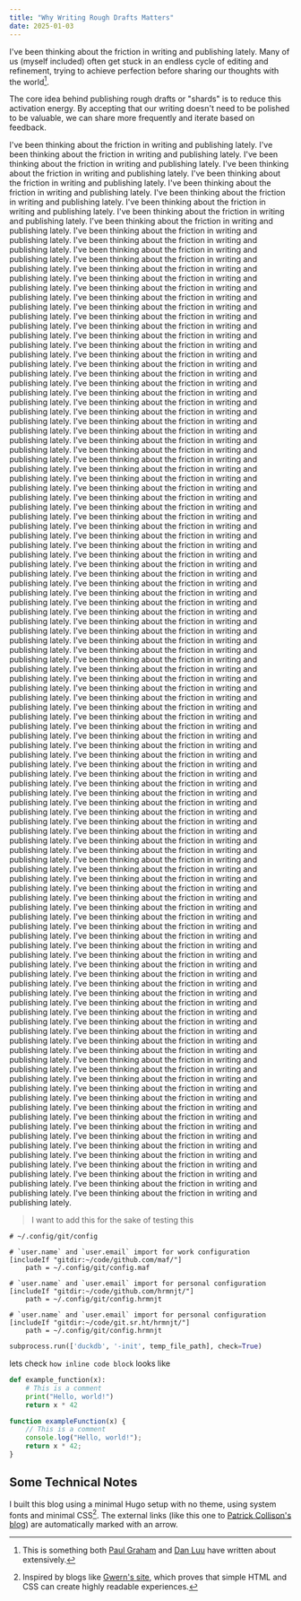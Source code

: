 ```yaml
---
title: "Why Writing Rough Drafts Matters"
date: 2025-01-03
---
```


I've been thinking about the friction in writing and publishing lately. Many of us (myself included) often get stuck in an endless cycle of editing and refinement, trying to achieve perfection before sharing our thoughts with the world[^1].

The core idea behind publishing rough drafts or "shards" is to reduce this activation energy. By accepting that our writing doesn't need to be polished to be valuable, we can share more frequently and iterate based on feedback.

I've been thinking about the friction in writing and publishing lately.
I've been thinking about the friction in writing and publishing lately.
I've been thinking about the friction in writing and publishing lately.
I've been thinking about the friction in writing and publishing lately.
I've been thinking about the friction in writing and publishing lately.
I've been thinking about the friction in writing and publishing lately.
I've been thinking about the friction in writing and publishing lately.
I've been thinking about the friction in writing and publishing lately.
I've been thinking about the friction in writing and publishing lately.
I've been thinking about the friction in writing and publishing lately.
I've been thinking about the friction in writing and publishing lately.
I've been thinking about the friction in writing and publishing lately.
I've been thinking about the friction in writing and publishing lately.
I've been thinking about the friction in writing and publishing lately.
I've been thinking about the friction in writing and publishing lately.
I've been thinking about the friction in writing and publishing lately.
I've been thinking about the friction in writing and publishing lately.
I've been thinking about the friction in writing and publishing lately.
I've been thinking about the friction in writing and publishing lately.
I've been thinking about the friction in writing and publishing lately.
I've been thinking about the friction in writing and publishing lately.
I've been thinking about the friction in writing and publishing lately.
I've been thinking about the friction in writing and publishing lately.
I've been thinking about the friction in writing and publishing lately.
I've been thinking about the friction in writing and publishing lately.
I've been thinking about the friction in writing and publishing lately.
I've been thinking about the friction in writing and publishing lately.
I've been thinking about the friction in writing and publishing lately.
I've been thinking about the friction in writing and publishing lately.
I've been thinking about the friction in writing and publishing lately.
I've been thinking about the friction in writing and publishing lately.
I've been thinking about the friction in writing and publishing lately.
I've been thinking about the friction in writing and publishing lately.
I've been thinking about the friction in writing and publishing lately.
I've been thinking about the friction in writing and publishing lately.
I've been thinking about the friction in writing and publishing lately.
I've been thinking about the friction in writing and publishing lately.
I've been thinking about the friction in writing and publishing lately.
I've been thinking about the friction in writing and publishing lately.
I've been thinking about the friction in writing and publishing lately.
I've been thinking about the friction in writing and publishing lately.
I've been thinking about the friction in writing and publishing lately.
I've been thinking about the friction in writing and publishing lately.
I've been thinking about the friction in writing and publishing lately.
I've been thinking about the friction in writing and publishing lately.
I've been thinking about the friction in writing and publishing lately.
I've been thinking about the friction in writing and publishing lately.
I've been thinking about the friction in writing and publishing lately.
I've been thinking about the friction in writing and publishing lately.
I've been thinking about the friction in writing and publishing lately.
I've been thinking about the friction in writing and publishing lately.
I've been thinking about the friction in writing and publishing lately.
I've been thinking about the friction in writing and publishing lately.
I've been thinking about the friction in writing and publishing lately.
I've been thinking about the friction in writing and publishing lately.
I've been thinking about the friction in writing and publishing lately.
I've been thinking about the friction in writing and publishing lately.
I've been thinking about the friction in writing and publishing lately.
I've been thinking about the friction in writing and publishing lately.
I've been thinking about the friction in writing and publishing lately.
I've been thinking about the friction in writing and publishing lately.
I've been thinking about the friction in writing and publishing lately.
I've been thinking about the friction in writing and publishing lately.
I've been thinking about the friction in writing and publishing lately.
I've been thinking about the friction in writing and publishing lately.
I've been thinking about the friction in writing and publishing lately.
I've been thinking about the friction in writing and publishing lately.
I've been thinking about the friction in writing and publishing lately.
I've been thinking about the friction in writing and publishing lately.
I've been thinking about the friction in writing and publishing lately.
I've been thinking about the friction in writing and publishing lately.
I've been thinking about the friction in writing and publishing lately.
I've been thinking about the friction in writing and publishing lately.
I've been thinking about the friction in writing and publishing lately.
I've been thinking about the friction in writing and publishing lately.
I've been thinking about the friction in writing and publishing lately.
I've been thinking about the friction in writing and publishing lately.
I've been thinking about the friction in writing and publishing lately.
I've been thinking about the friction in writing and publishing lately.
I've been thinking about the friction in writing and publishing lately.
I've been thinking about the friction in writing and publishing lately.
I've been thinking about the friction in writing and publishing lately.
I've been thinking about the friction in writing and publishing lately.
I've been thinking about the friction in writing and publishing lately.
I've been thinking about the friction in writing and publishing lately.
I've been thinking about the friction in writing and publishing lately.
I've been thinking about the friction in writing and publishing lately.
I've been thinking about the friction in writing and publishing lately.
I've been thinking about the friction in writing and publishing lately.
I've been thinking about the friction in writing and publishing lately.
I've been thinking about the friction in writing and publishing lately.
I've been thinking about the friction in writing and publishing lately.
I've been thinking about the friction in writing and publishing lately.
I've been thinking about the friction in writing and publishing lately.
I've been thinking about the friction in writing and publishing lately.
I've been thinking about the friction in writing and publishing lately.
I've been thinking about the friction in writing and publishing lately.
I've been thinking about the friction in writing and publishing lately.
I've been thinking about the friction in writing and publishing lately.
I've been thinking about the friction in writing and publishing lately.
I've been thinking about the friction in writing and publishing lately.
I've been thinking about the friction in writing and publishing lately.
I've been thinking about the friction in writing and publishing lately.
I've been thinking about the friction in writing and publishing lately.
I've been thinking about the friction in writing and publishing lately.
I've been thinking about the friction in writing and publishing lately.
I've been thinking about the friction in writing and publishing lately.
I've been thinking about the friction in writing and publishing lately.
I've been thinking about the friction in writing and publishing lately.
I've been thinking about the friction in writing and publishing lately.
I've been thinking about the friction in writing and publishing lately.
I've been thinking about the friction in writing and publishing lately.

> I want to add this for the sake of testing this

```gitconfig
# ~/.config/git/config

# `user.name` and `user.email` import for work configuration
[includeIf "gitdir:~/code/github.com/maf/"]
    path = ~/.config/git/config.maf

# `user.name` and `user.email` import for personal configuration
[includeIf "gitdir:~/code/github.com/hrmnjt/"]
    path = ~/.config/git/config.hrmnjt

# `user.name` and `user.email` import for personal configuration
[includeIf "gitdir:~/code/git.sr.ht/hrmnjt/"]
    path = ~/.config/git/config.hrmnjt
```

```python
subprocess.run(['duckdb', '-init', temp_file_path], check=True)
```


lets check `how inline code block` looks like


```python
def example_function(x):
    # This is a comment
    print("Hello, world!")
    return x * 42
```

```javascript
function exampleFunction(x) {
    // This is a comment
    console.log("Hello, world!");
    return x * 42;
}
```

## Some Technical Notes

I built this blog using a minimal Hugo setup with no theme, using system fonts and minimal CSS[^2]. The external links (like this one to [Patrick Collison's blog](https://patrickcollison.com)) are automatically marked with an arrow.

[^1]: This is something both [Paul Graham](http://paulgraham.com/essay.html) and [Dan Luu](https://danluu.com/writing-non-advice/) have written about extensively.

[^2]: Inspired by blogs like [Gwern's site](https://gwern.net/about/design), which proves that simple HTML and CSS can create highly readable experiences.
